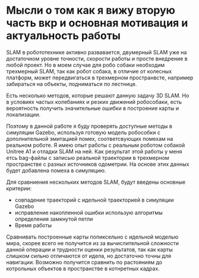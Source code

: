 # Мысли о том как я вижу вторую часть вкр и основная мотивация и актуальность работы

SLAM в робототехнике активно развавается, двумерный SLAM уже на достаточном уровне точности, скорости работы и просте внедрение в любой проект. Но в моем случае для робо собаки необходим трехмерный SLAM, так как робот собака, в отличие от колесных платформ, может передвигаться в трехмерном пространвсте, например забираться на объекты, подниматься по лестнице.

Есть несколько методов, которые решают данную задачу 3D SLAM. Но в условиях частых колебаниях и резких движений робособаки, есть вероятность получить значительные ошибки в построение карты и локализации. 

Поэтому в данной работе я буду проверять доступные методы в симуляции Gazebo, используя готовую модель робособки с дополнительной эмитацией помех, соответсвующих помехам на реальном роботе. Я имею  опыт работы с реальным роботом собакой Unitree A1 и отладки SLAM на ней. Как результат этой работы у меня етсь bag-файлы с записью реальной траектории в трехмерном пространстве с разных источников одометрии. На основе этих данных будет добавлена помеха в симуляцию. 

Для сравниения нескольких методов SLAM, будут введены основные критерии:
 * совпадение траекторий с идельной траекторией в симуляции Gazebo
 * исправление накопленной ошибки использую алгоритмы определения замкнутой петли
  * Время работы

Сравнивать построенные карты попиксельно с идельной моделью мира, скорее всего не получится из за вычислительной сложности данной операции и трудности оценки результатов, так как карты слишком сильно отличаются от идела, но достаточно точны для навигации. Возможно получится сравнить по растояниям до котрольных объектов в пространстве в котнретных кадрах.